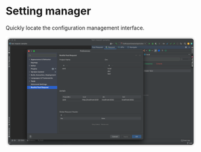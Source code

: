 # Setting manager

Quickly locate the configuration management interface.

![settingManager](/img/settingManager_en.png)
